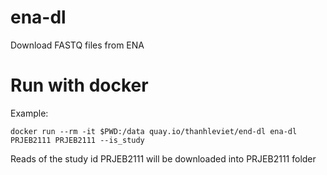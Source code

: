 # ena-dl
Download FASTQ files from ENA

# Run with docker

Example:

`docker run --rm -it $PWD:/data quay.io/thanhleviet/end-dl ena-dl PRJEB2111 PRJEB2111 --is_study`

Reads of the study id PRJEB2111 will be downloaded into PRJEB2111 folder 
